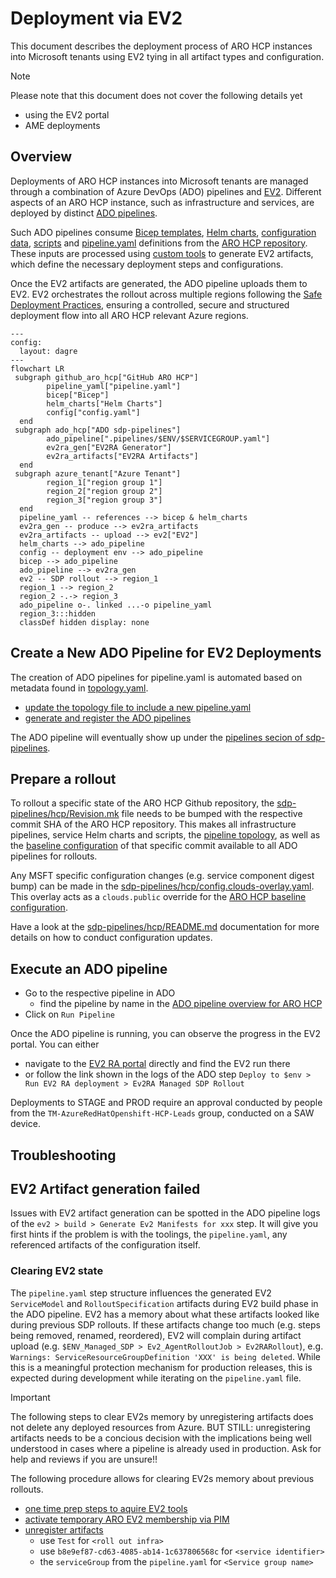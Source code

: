 # Deployment via EV2

This document describes the deployment process of ARO HCP instances into Microsoft tenants using EV2 tying in all artifact types and configuration.

> [!NOTE]
> Please note that this document does not cover the following details yet
>
> * using the EV2 portal
> * AME deployments

## Overview

Deployments of ARO HCP instances into Microsoft tenants are managed through a combination of Azure DevOps (ADO) pipelines and [EV2](terminology.md#ev2). Different aspects of an ARO HCP instance, such as infrastructure and services, are deployed by distinct [ADO pipelines](pipelines.md).

Such ADO pipelines consume [Bicep templates](bicep.md), [Helm charts](service-deployment-concept.md#helm-chart), [configuration data](configuration.md), [scripts](pipeline-concept.md#shell-step) and [pipeline.yaml](pipeline-concept.md) definitions from the [ARO HCP repository](https://github.com/Azure/ARO-HCP). These inputs are processed using [custom tools](https://dev.azure.com/msazure/AzureRedHatOpenShift/_git/sdp-pipelines?path=/tooling) to generate EV2 artifacts, which define the necessary deployment steps and configurations.

Once the EV2 artifacts are generated, the ADO pipeline uploads them to EV2. EV2 orchestrates the rollout across multiple regions following the [Safe Deployment Practices](terminology.md#safe-deployment-practices), ensuring a controlled, secure and structured deployment flow into all ARO HCP relevant Azure regions.

```mermaid
---
config:
  layout: dagre
---
flowchart LR
 subgraph github_aro_hcp["GitHub ARO HCP"]
        pipeline_yaml["pipeline.yaml"]
        bicep["Bicep"]
        helm_charts["Helm Charts"]
        config["config.yaml"]
  end
 subgraph ado_hcp["ADO sdp-pipelines"]
        ado_pipeline[".pipelines/$ENV/$SERVICEGROUP.yaml"]
        ev2ra_gen["EV2RA Generator"]
        ev2ra_artifacts["EV2RA Artifacts"]
  end
 subgraph azure_tenant["Azure Tenant"]
        region_1["region group 1"]
        region_2["region group 2"]
        region_3["region group 3"]
  end
  pipeline_yaml -- references --> bicep & helm_charts
  ev2ra_gen -- produce --> ev2ra_artifacts
  ev2ra_artifacts -- upload --> ev2["EV2"]
  helm_charts --> ado_pipeline
  config -- deployment env --> ado_pipeline
  bicep --> ado_pipeline
  ado_pipeline --> ev2ra_gen
  ev2 -- SDP rollout --> region_1
  region_1 --> region_2
  region_2 -.-> region_3
  ado_pipeline o-. linked ...-o pipeline_yaml
  region_3:::hidden
  classDef hidden display: none
```

## Create a New ADO Pipeline for EV2 Deployments

The creation of ADO pipelines for pipeline.yaml is automated based on metadata found in [topology.yaml](../topology.yaml).

* [update the topology file to include a new pipeline.yaml](pipeline-topology.md)
* [generate and register the ADO pipelines](https://dev.azure.com/msazure/AzureRedHatOpenShift/_git/sdp-pipelines?path=/hcp/README.md)

The ADO pipeline will eventually show up under the [pipelines secion of sdp-pipelines](https://dev.azure.com/msazure/AzureRedHatOpenShift/_build?definitionScope=%5COneBranch%5Csdp-pipelines%5Chcp).

## Prepare a rollout

To rollout a specific state of the ARO HCP Github repository, the [sdp-pipelines/hcp/Revision.mk](https://dev.azure.com/msazure/AzureRedHatOpenShift/_git/sdp-pipelines?path=/hcp/Revision.mk) file needs to be bumped with the respective commit SHA of the ARO HCP repository. This makes all infrastructure pipelines, service Helm charts and scripts, the [pipeline topology](pipeline-topology.md), as well as the [baseline configuration](../config/config.yaml) of that specific commit available to all ADO pipelines for rollouts.

Any MSFT specific configuration changes (e.g. service component digest bump) can be made in the [sdp-pipelines/hcp/config.clouds-overlay.yaml](https://dev.azure.com/msazure/AzureRedHatOpenShift/_git/sdp-pipelines?path=/hcp/config.clouds-overlay.yaml). This overlay acts as a `clouds.public` override for the [ARO HCP baseline configuration](../config/config.yaml).

Have a look at the [sdp-pipelines/hcp/README.md](https://dev.azure.com/msazure/AzureRedHatOpenShift/_git/sdp-pipelines?path=/hcp/README.md) documentation for more details on how to conduct configuration updates.

## Execute an ADO pipeline

* Go to the respective pipeline in ADO
  * find the pipeline by name in the [ADO pipeline overview for ARO HCP](https://dev.azure.com/msazure/AzureRedHatOpenShift/_build?definitionScope=%5COneBranch%5Csdp-pipelines%5Chcp)
* Click on `Run Pipeline`

Once the ADO pipeline is running, you can observe the progress in the EV2 portal. You can either

* navigate to the [EV2 RA portal](https://ra.ev2portal.azure.net/) directly and find the EV2 run there
* or follow the link shown in the logs of the ADO step `Deploy to $env > Run EV2 RA deployment > Ev2RA Managed SDP Rollout`

Deployments to STAGE and PROD require an approval conducted by people from the `TM-AzureRedHatOpenshift-HCP-Leads` group, conducted on a SAW device.

## Troubleshooting

## EV2 Artifact generation failed

Issues with EV2 artifact generation can be spotted in the ADO pipeline logs of the `ev2 > build > Generate Ev2 Manifests for xxx` step. It will give you first hints if the problem is with the toolings, the `pipeline.yaml`, any referenced artifacts of the configuration itself.

### Clearing EV2 state

The `pipeline.yaml` step structure influences the generated EV2 `ServiceModel` and `RolloutSpecification` artifacts during EV2 build phase in the ADO pipeline. EV2 has a memory about what these artifacts looked like during previous SDP rollouts. If these artifacts change too much (e.g. steps being removed, renamed, reordered), EV2 will complain during artifact upload (e.g. `$ENV_Managed_SDP > Ev2_AgentRolloutJob > Ev2RARollout`), e.g. `Warnings: ServiceResourceGroupDefinition 'XXX' is being deleted`. While this is a meaningful protection mechanism for production releases, this is expected during development while iterating on the `pipeline.yaml` file.

> [!IMPORTANT]
> The following steps to clear EV2s memory by unregistering artifacts does not delete any deployed resources from Azure. BUT STILL: unregistering artifacts needs to be a concious decision with the implications being well understood in cases where a pipeline is already used in production. Ask for help and reviews if you are unsure!!

The following procedure allows for clearing EV2s memory about previous rollouts.

* [one time prep steps to aquire EV2 tools](https://ev2docs.azure.net/getting-started/tutorial/prepare.html?tabs=tabid-1%2Ctabid-3)
* [activate temporary ARO EV2 membership via PIM](https://msazure.visualstudio.com/AzureRedHatOpenShift/_wiki/wikis/AzureRedHatOpenShift.wiki/702853/Admin-Group)
* [unregister artifacts](https://msazure.visualstudio.com/AzureRedHatOpenShift/_wiki/wikis/AzureRedHatOpenShift.wiki/687243/Create-new-Service-with-Ev2-RA-and-using-Ev2-commands?anchor=unregister-artifact)
  * use `Test` for `<roll out infra>`
  * use `b8e9ef87-cd63-4085-ab14-1c637806568c` for `<service identifier>`
  * the `serviceGroup` from the `pipeline.yaml` for `<Service group name>`
